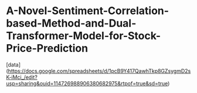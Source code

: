 # A-Novel-Sentiment-Correlation-based-Method-and-Dual-Transformer-Model-for-Stock-Price-Prediction
[data] (https://docs.google.com/spreadsheets/d/1pcB9Y417QawhTkp8GZsygmD2sK-iMci_/edit?usp=sharing&ouid=114726988906380682975&rtpof=true&sd=true)
